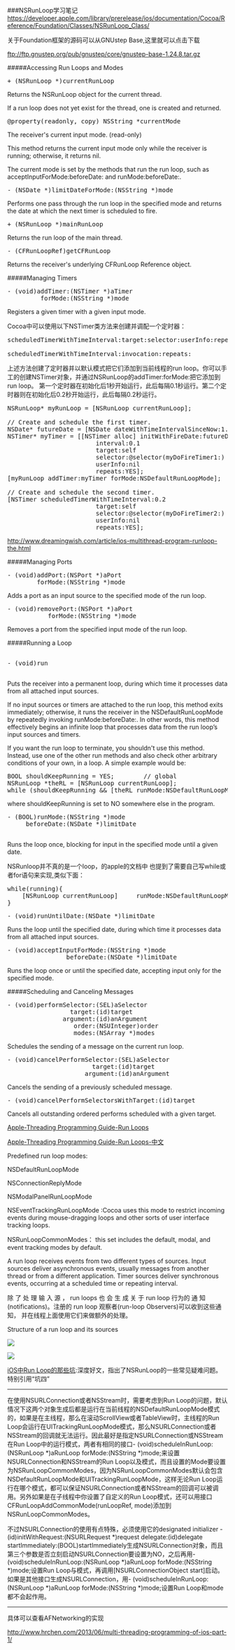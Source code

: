###NSRunLoop学习笔记
https://developer.apple.com/library/prerelease/ios/documentation/Cocoa/Reference/Foundation/Classes/NSRunLoop_Class/

关于Foundation框架的源码可以从GNUstep Base,这里就可以点击下载 

ftp://ftp.gnustep.org/pub/gnustep/core/gnustep-base-1.24.8.tar.gz



#####Accessing Run Loops and Modes

<pre>
+ (NSRunLoop *)currentRunLoop
</pre>

Returns the NSRunLoop object for the current thread.

If a run loop does not yet exist for the thread, one is created and returned.

<pre>
@property(readonly, copy) NSString *currentMode
</pre>
The receiver's current input mode. (read-only)

This method returns the current input mode only while the receiver is running; otherwise, it returns nil.

The current mode is set by the methods that run the run loop, such as acceptInputForMode:beforeDate: and runMode:beforeDate:.


<pre>
- (NSDate *)limitDateForMode:(NSString *)mode
</pre>
Performs one pass through the run loop in the specified mode and returns the date at which the next timer is scheduled to fire.

<pre>
+ (NSRunLoop *)mainRunLoop
</pre>

Returns the run loop of the main thread.

<pre>
- (CFRunLoopRef)getCFRunLoop
</pre>

Returns the receiver's underlying CFRunLoop Reference object.

#####Managing Timers

<pre>
- (void)addTimer:(NSTimer *)aTimer
         forMode:(NSString *)mode
</pre>
Registers a given timer with a given input mode.

Cocoa中可以使用以下NSTimer类方法来创建并调配一个定时器：
<pre>
scheduledTimerWithTimeInterval:target:selector:userInfo:repeats:
 
scheduledTimerWithTimeInterval:invocation:repeats:
</pre>
上述方法创建了定时器并以默认模式把它们添加到当前线程的run loop。你可以手工的创建NSTimer对象，并通过NSRunLoop的addTimer:forMode:把它添加到run loop。
第一个定时器在初始化后1秒开始运行，此后每隔0.1秒运行。第二个定时器则在初始化后0.2秒开始运行，此后每隔0.2秒运行。
<pre>
NSRunLoop* myRunLoop = [NSRunLoop currentRunLoop];
 
// Create and schedule the first timer.
NSDate* futureDate = [NSDate dateWithTimeIntervalSinceNow:1.0];
NSTimer* myTimer = [[NSTimer alloc] initWithFireDate:futureDate
                        interval:0.1
                        target:self
                        selector:@selector(myDoFireTimer1:)
                        userInfo:nil
                        repeats:YES];
[myRunLoop addTimer:myTimer forMode:NSDefaultRunLoopMode];
 
// Create and schedule the second timer.
[NSTimer scheduledTimerWithTimeInterval:0.2
                        target:self
                        selector:@selector(myDoFireTimer2:)
                        userInfo:nil
                        repeats:YES];
</pre>
http://www.dreamingwish.com/article/ios-multithread-program-runloop-the.html

#####Managing Ports

<pre>
- (void)addPort:(NSPort *)aPort
        forMode:(NSString *)mode
</pre>
Adds a port as an input source to the specified mode of the run loop.
<pre>
- (void)removePort:(NSPort *)aPort
           forMode:(NSString *)mode
</pre>
Removes a port from the specified input mode of the run loop.


#####Running a Loop
<pre>

- (void)run

</pre>
Puts the receiver into a permanent loop, during which time it processes data from all attached input sources.

If no input sources or timers are attached to the run loop, this method exits immediately; otherwise, it runs the receiver in the NSDefaultRunLoopMode by repeatedly invoking runMode:beforeDate:. In other words, this method effectively begins an infinite loop that processes data from the run loop’s input sources and timers.

If you want the run loop to terminate, you shouldn't use this method. Instead, use one of the other run methods and also check other arbitrary conditions of your own, in a loop. A simple example would be:

<pre>
BOOL shouldKeepRunning = YES;        // global
NSRunLoop *theRL = [NSRunLoop currentRunLoop];
while (shouldKeepRunning && [theRL runMode:NSDefaultRunLoopMode beforeDate:[NSDate distantFuture]]);
</pre>

where shouldKeepRunning is set to NO somewhere else in the program.


<pre>
- (BOOL)runMode:(NSString *)mode
     beforeDate:(NSDate *)limitDate

</pre>


Runs the loop once, blocking for input in the specified mode until a given date.

NSRunloop并不真的是一个loop，的apple的文档中 也提到了需要自己写while或者for语句来实现,类似下面：
<pre>
while(running){ 
    [NSRunLoop currentRunLoop]     runMode:NSDefaultRunLoopMode beforeDate:[NSDate distantFuture]];
}
</pre>

<pre>
- (void)runUntilDate:(NSDate *)limitDate
</pre>
Runs the loop until the specified date, during which time it processes data from all attached input sources.


<pre>
- (void)acceptInputForMode:(NSString *)mode
                beforeDate:(NSDate *)limitDate
</pre>

Runs the loop once or until the specified date, accepting input only for the specified mode.

#####Scheduling and Canceling Messages
<pre>
- (void)performSelector:(SEL)aSelector
                 target:(id)target
               argument:(id)anArgument
                  order:(NSUInteger)order
                  modes:(NSArray<NSString *> *)modes
</pre>
Schedules the sending of a message on the current run loop.

<pre>
- (void)cancelPerformSelector:(SEL)aSelector
                       target:(id)target
                     argument:(id)anArgument
</pre>
Cancels the sending of a previously scheduled message.





<pre>
- (void)cancelPerformSelectorsWithTarget:(id)target
</pre>

Cancels all outstanding ordered performs scheduled with a given target.

[Apple-Threading Programming Guide-Run Loops](https://developer.apple.com/library/ios/documentation/Cocoa/Conceptual/Multithreading/RunLoopManagement/RunLoopManagement.html)

[Apple-Threading Programming Guide-Run Loops-中文](http://www.dreamingwish.com/article/ios-multithread-program-runloop-the.html)




 Predefined run loop modes:
 
 NSDefaultRunLoopMode
 
 NSConnectionReplyMode

NSModalPanelRunLoopMode

NSEventTrackingRunLoopMode :Cocoa uses this mode to restrict incoming events during mouse-dragging loops and other sorts of user interface tracking loops.

NSRunLoopCommonModes： this set includes the default, modal, and event tracking modes by default.


A run loop receives events from two different types of sources. Input sources deliver asynchronous events, usually messages from another thread or from a different application. Timer sources deliver synchronous events, occurring at a scheduled time or repeating interval. 

除 了 处 理 输 入 源 ， run loops 也 会 生 成 关 于 run loop 行为的 通 知
(notifications)。注册的 run loop 观察者(run-loop Observers)可以收到这些通知，
并在线程上面使用它们来做额外的处理。

Structure of a run loop and its sources

![](https://developer.apple.com/library/ios/documentation/Cocoa/Conceptual/Multithreading/Art/runloop.jpg)

![](http://images.cnitblog.com/blog/241349/201301/06011637-2e0975908bac4b44bee988074cda1d17.gif)



[iOS中Run Loop的那些坑](http://www.hrchen.com/2013/07/tricky-runloop-on-ios/):深度好文，指出了NSRunLoop的一些常见疑难问题。
特别引用“坑四”

-------------
在使用NSURLConnection或者NSStream时，需要考虑到Run Loop的问题，默认情况下这两个对象生成后都是运行在当前线程的NSDefaultRunLoopMode模式的，如果是在主线程，那么在滚动ScrollView或者TableView时，主线程的Run Loop会运行在UITrackingRunLoopMode模式，那么NSURLConnection或者NSStream的回调就无法运行。因此最好是指定NSURLConnection或NSStream在Run Loop中的运行模式，两者有相同的接口- (void)scheduleInRunLoop:(NSRunLoop *)aRunLoop forMode:(NSString *)mode;来设置NSURLConnection和NSStream的Run Loop以及模式，而且设置的Mode要设置为NSRunLoopCommonModes，因为NSRunLoopCommonModes默认会包含NSDefaultRunLoopMode和UITrackingRunLoopMode，这样无论Run Loop运行在哪个模式，都可以保证NSURLConnection或者NSStream的回调可以被调用。另外如果是在子线程中你设置了自定义的Run Loop模式，还可以用接口CFRunLoopAddCommonMode(runLoopRef, mode)添加到NSRunLoopCommonModes。

不过NSURLConnection的使用有点特殊，必须使用它的designated initializer - (id)initWithRequest:(NSURLRequest *)request delegate:(id)delegate startImmediately:(BOOL)startImmediately生成NSURLConnection对象，而且第三个参数是否立刻启动NSURLConnection要设置为NO，之后再用- (void)scheduleInRunLoop:(NSRunLoop *)aRunLoop forMode:(NSString *)mode;设置Run Loop与模式，再调用[NSURLConnectionObject start]启动。如果是其他接口生成NSURLConnection，用- (void)scheduleInRunLoop:(NSRunLoop *)aRunLoop forMode:(NSString *)mode;设置Run Loop和mode都不会起作用。

-----------------
具体可以查看AFNetworking的实现

http://www.hrchen.com/2013/06/multi-threading-programming-of-ios-part-1/





